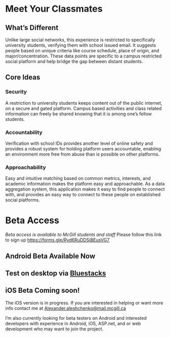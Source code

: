 # Meet Your Classmates
## What’s Different
Unlike large social networks, this experience is restricted to specifically university students, verifying them with school issued email. It suggests people based on unique criteria like course schedule, place of origin, and major/concentration. These data points are specific to a campus restricted social platform and help bridge the gap between distant students.

## Core Ideas

### Security
A restriction to university students keeps content out of the public internet, on a secure and gated platform. Campus based activities and class related information can freely be shared knowing that it is among one’s fellow students.

### Accountability
Verification with school IDs provides another level of online safety and provides a robust system for holding platform users accountable, enabling an environment more free from abuse than is possible on other platforms.

### Approachability
Easy and intuitive matching based on common metrics, interests, and academic information makes the platform easy and approachable. As a data aggregation system, this application makes it easy to find people to connect with, and provides an easy way to connect to these people on established social platforms.

# Beta Access
*Beta access is available to McGill students and staff*
Please follow this link to sign up https://forms.gle/Ryd6RuDDSjBEusVG7
## Android Beta Available Now

## Test on desktop via [Bluestacks](https://www.bluestacks.com)

## iOS Beta Coming soon!
The iOS version is in progress. If you are interested in helping or want more info contact me at Alexander.aleshchenko@mail.mcgill.ca

I’m also currently looking for beta testers on Android and interested developers with experience in Android, iOS, ASP.net, and or web development who may want to join the project.

